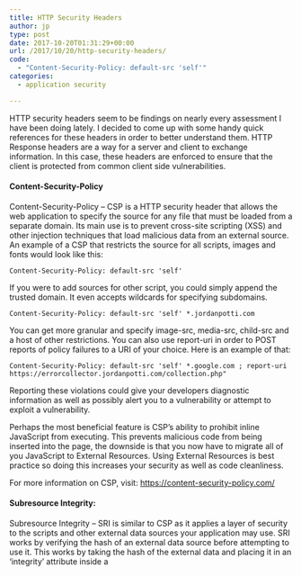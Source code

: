 ```yaml
---
title: HTTP Security Headers
author: jp
type: post
date: 2017-10-20T01:31:29+00:00
url: /2017/10/20/http-security-headers/
code:
  - "Content-Security-Policy: default-src 'self'"
categories:
  - application security

---
```

HTTP security headers seem to be findings on nearly every assessment I have been doing lately. I decided to come up with some handy quick references for these headers in order to better understand them. HTTP Response headers are a way for a server and client to exchange information. In this case, these headers are enforced to ensure that the client is protected from common client side vulnerabilities.

#### **Content-Security-Policy**

Content-Security-Policy &#8211; CSP is a HTTP security header that allows the web application to specify the source for any file that must be loaded from a separate domain. Its main use is to prevent cross-site scripting (XSS) and other injection techniques that load malicious data from an external source. An example of a CSP that restricts the source for all scripts, images and fonts would look like this:

`Content-Security-Policy: default-src 'self'`

If you were to add sources for other script, you could simply append the trusted domain. It even accepts wildcards for specifying subdomains.

`Content-Security-Policy: default-src 'self' *.jordanpotti.com`

You can get more granular and specify image-src, media-src, child-src and a host of other restrictions. You can also use report-uri in order to POST reports of policy failures to a URI of your choice. Here is an example of that:

`Content-Security-Policy: default-src 'self' *.google.com ; report-uri https://errorcollector.jordanpotti.com/collection.php"`

Reporting these violations could give your developers diagnostic information as well as possibly alert you to a vulnerability or attempt to exploit a vulnerability.

Perhaps the most beneficial feature is CSP&#8217;s ability to prohibit inline JavaScript from executing. This prevents malicious code from being inserted into the page, the downside is that you now have to migrate all of you JavaScript to External Resources. Using External Resources is best practice so doing this increases your security as well as code cleanliness.

For more information on CSP, visit: <https://content-security-policy.com/>

#### **Subresource Integrity:**

Subresource Integrity &#8211; SRI is similar to CSP as it applies a layer of security to the scripts and other external data sources your application may use. SRI works by verifying the hash of an external data source before attempting to use it. This works by taking the hash of the external data and placing it in an &#8216;integrity&#8217; attribute inside a <script> or <link> element. If the external data source inside that element do not match the provided integrity hash value, the resource is not loaded.

`script src="https://maxcdn.bootstrapcdn.com/bootstrap/3.3.7/js/bootstrap.min.js" integrity="sha384-Tc5IQib027qvyjSMfHjOMaLkfuWVxZxUPnCJA7l2mCWNIpG9mGCD8wGNIcPD7Txa" crossorigin="anonymous"&gt;&lt;/script&gt;`

You can also use Content-Security-Policy to require that all scripts run have Subresource Integrity set in order to run. Applying this to our last CSP policy, it would look like this:

`Content-Security-Policy: default-src 'self' *.google.com ; report-uri href="https://errorcollector.jordanpotti.com/collection.php">https://errorcollector.jordanpotti.com/collection.php; require-sri-for script;`

For more information on SRI, visit: <https://developer.mozilla.org/en-US/docs/Web/Security/Subresource_Integrity>

#### **CroSs Origin Resource Sharing**

CORS is a way for applications to access resources not stored locally. CORS aims at scaling back the restrictions of the same-origin policy in order to allow the legitimate sharing of web resources.  In the above sample for SRI, we used crossorigin=&#8221;anonymous&#8221;, this specifies that this resource can be accessed without providing credentials.

The most basic CORS request are simple, they consist of the request to the resources from the client, and a response stating the resource it is requesting, the typical headers as well as a Origin header. The Origin header is similar to the Referrer header except that is has less information. For example, the Referrer header states the entire path and the Origin header only states the server name. When the server receives the CORS request, it verifies if the Origin is allowed. If it is allowed, Access-Control-Allow-Origin is set as a response header.

`Access-Control-Allow-Origin: https://jordanpotti.com`

When the browser receives the response, it verifies that server name sent back the browser in the new header matches the site the browser is visiting. Access-Control-Allow-Credentials also allows the passing of credentials through these requests in order to access to protected content. Some sites allow all by specifying a wild card &#8216;*&#8217; for allowed Origins. This is a very dangerous practice and can open the door to a multitude of attacks.

To read more on the security of CORS, read this: <http://blog.portswigger.net/2016/10/exploiting-cors-misconfigurations-for.html>

For more information on CORS, visit: <https://www.w3.org/TR/cors/>

#### **X-Frame-Options:**

X-Frame-Options has a very specific purpose. It is used to prevent malicious iframe&#8217;s from loading on a site. In regards to other HTTP headers, it is fairly simple with only three directives. DENY, SAMEORIGIN, an ALLOW-FROM &#8216;domain&#8217;. This is to enforce the source of <iframe>, <frame> and <object>. The most common I have seen is SAMEORIGIN which enforces the source to come from the sites own domain.

`X-Frame-Options: SAMEORIGIN or X-Frame-Options: ALLOW-FROM https://jordanpotti.com`

For more information on X-Frame-Options, visit: <https://developer.mozilla.org/en-US/docs/Web/HTTP/Headers/X-Frame-Options>

#### **X-XSS-Protection:**

X-XSS-Protections is similar to X-Frame-Options in that it has a narrower scope than some other security headers. It has the ability to report violations, block a page from rendering is it detects a XSS attack as well as the ability to report only and not block. It has two main directives; 0 and 1. 0 disables XSS filtering and 1 enables it. If set to 1 with no other options, the browser will sanitize the page by removing the detected XSS portions. Adding mode=block will prevent the page from loading at all if XSS is detected.

`X-XSS-Protection: 1; mode=block`

For more information on X-XSS-Protection, visit: <https://developer.mozilla.org/en-US/docs/Web/HTTP/Headers/X-XSS-Protection>

#### **X-Content-Type:**

X-Content-Type is a HTTP header that tells the server not to overwrite the response content-type. If the server specifies content as non-executable such as text/html, the browser will render it that way. It only has one option making it very easy to setup.

`X-Content-Type-Options: nosniff`

For more information on X-Content-Type-Options, visit: <https://developer.mozilla.org/en-US/docs/Web/HTTP/Headers/X-Content-Type-Options>

#### **HTTP Strict-Transport-Security**

HSTS is a way for a server to tell the browser to always upgrade a connection to HTTPS. If set, any pages on that domain that only work over HTTP will no longer work.

`Strict-Transport-Security: max-age=31536000; includeSubDomains; preload`

This specifies how long the browser should respect this header, it covers all sub-domains, and it also is eligible for being added to a browsers HSTS list. This will enforce HTTPS on your site even after the HSTS header is removed.

Visit: <https://hstspreload.org/> to add your site to the HSTS hard-coded list.

For more information on HSTS, visit: <https://developer.mozilla.org/en-US/docs/Web/HTTP/Headers/Strict-Transport-Security>

&nbsp;

To view how your site rates, check: <https://securityheaders.io/> . Scott Helme also has a pretty informative [post][1] on these headers as well so go check that out to learn more.

&nbsp;

&nbsp;

 [1]: https://scotthelme.co.uk/hardening-your-http-response-headers/

